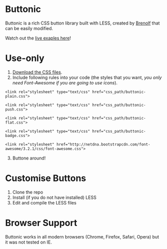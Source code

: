 Buttonic
========

Buttonic is a rich CSS button library built with LESS, created by [Brenolf](http://breno.io) that can be easily modified.

Watch out the [live exaples here](http://breno.io/buttonic/)!

Use-only
========

1. [Download the CSS files](http://breno.io/buttonic/css.zip).
2. Include following rules into your code (the styles that you want, *you only need Font-Awesome if you are going to use icons*). 

 `<link rel="stylesheet" type="text/css" href="css_path/buttonic-plain.css">`
    
 `<link rel="stylesheet" type="text/css" href="css_path/buttonic-push.css">`
	
 `<link rel="stylesheet" type="text/css" href="css_path/buttonic-flat.css">`
	
 `<link rel="stylesheet" type="text/css" href="css_path/buttonic-badge.css">`
	
 `<link rel="stylesheet" href="http://netdna.bootstrapcdn.com/font-awesome/3.2.1/css/font-awesome.css">`
    	
3. Buttone around!

Customise Buttons
=================

1. Clone the repo
2. Install (if you do not have installed) LESS
3. Edit and compile the LESS files

Browser Support
===============
Buttonic works in all modern browsers (Chrome, Firefox, Safari, Opera) but it was not tested on IE.
